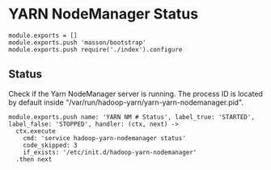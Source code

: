 
# YARN NodeManager Status

    module.exports = []
    module.exports.push 'masson/bootstrap'
    module.exports.push require('./index').configure

## Status

Check if the Yarn NodeManager server is running. The process ID is located by
default inside "/var/run/hadoop-yarn/yarn-yarn-nodemanager.pid".

    module.exports.push name: 'YARN NM # Status', label_true: 'STARTED', label_false: 'STOPPED', handler: (ctx, next) ->
      ctx.execute
        cmd: 'service hadoop-yarn-nodemanager status'
        code_skipped: 3
        if_exists: '/etc/init.d/hadoop-yarn-nodemanager'
      .then next

